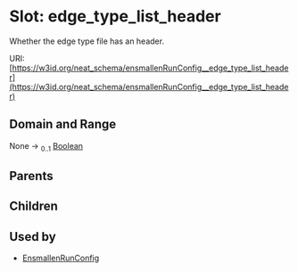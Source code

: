 
# Slot: edge_type_list_header


Whether the edge type file has an header.

URI: [https://w3id.org/neat_schema/ensmallenRunConfig__edge_type_list_header](https://w3id.org/neat_schema/ensmallenRunConfig__edge_type_list_header)


## Domain and Range

None &#8594;  <sub>0..1</sub> [Boolean](types/Boolean.md)

## Parents


## Children


## Used by

 * [EnsmallenRunConfig](EnsmallenRunConfig.md)
